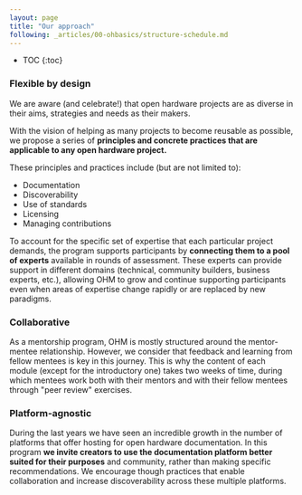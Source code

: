```yaml
---
layout: page
title: "Our approach"
following: _articles/00-ohbasics/structure-schedule.md
---
```

* TOC
{:toc}

### Flexible by design
We are aware (and celebrate!) that open hardware projects are as diverse in their aims, strategies and needs as their makers. 

With the vision of helping as many projects to become reusable as possible, we propose a series of **principles and concrete practices that are applicable to any open hardware project.** 

These principles and practices include (but are not limited to):
- Documentation
- Discoverability
- Use of standards
- Licensing
- Managing contributions

To account for the specific set of expertise that each particular project demands, the program supports participants by **connecting them to a pool of experts** available in rounds of assessment. These experts can provide support in different domains (technical, community builders, business experts, etc.), allowing OHM to grow and continue supporting participants even when areas of expertise change rapidly or are replaced by new paradigms.

### Collaborative
As a mentorship program, OHM is mostly structured around the mentor-mentee relationship. However, we consider that feedback and learning from fellow mentees is key in this journey. This is why the content of each module (except for the introductory one) takes two weeks of time, during which mentees work both with their mentors and with their fellow mentees through "peer review" exercises. 


### Platform-agnostic
During the last years we have seen an incredible growth in the number of platforms that offer hosting for open hardware documentation. In this program **we invite creators to use the documentation platform better suited for their purposes** and community, rather than making specific recommendations. We encourage though practices that enable collaboration and increase discoverability across these multiple platforms.
